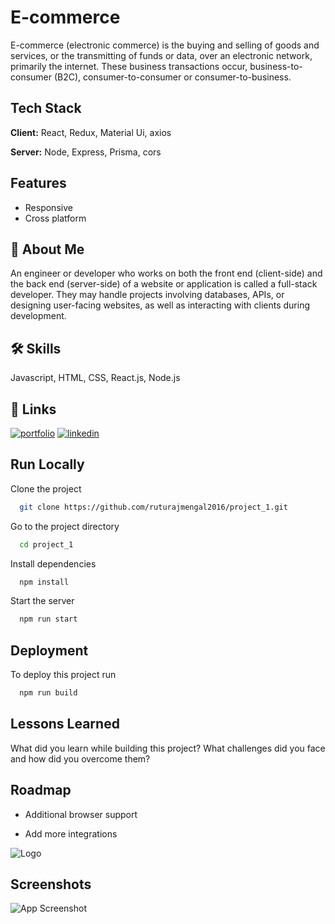 
# E-commerce

E-commerce (electronic commerce) is the buying and selling of goods and services, or the transmitting of funds or data, over an electronic network, primarily the internet. These business transactions occur, business-to-consumer (B2C), consumer-to-consumer or consumer-to-business.



## Tech Stack

**Client:** React, Redux, Material Ui, axios

**Server:** Node, Express, Prisma, cors


## Features

- Responsive
- Cross platform


## 🚀 About Me
An engineer or developer who works on both the front end (client-side) and the back end (server-side) of a website or application is called a full-stack developer. They may handle projects involving databases, APIs, or designing user-facing websites, as well as interacting with clients during development.


## 🛠 Skills
Javascript, HTML, CSS, React.js, Node.js


## 🔗 Links
[![portfolio](https://img.shields.io/badge/my_portfolio-000?style=for-the-badge&logo=ko-fi&logoColor=white)](https://katherineoelsner.com/)
[![linkedin](https://img.shields.io/badge/linkedin-0A66C2?style=for-the-badge&logo=linkedin&logoColor=white)](https://www.linkedin.com/in/ruturajmengal2016/)


## Run Locally

Clone the project

```bash
  git clone https://github.com/ruturajmengal2016/project_1.git
```

Go to the project directory

```bash
  cd project_1
```

Install dependencies

```bash
  npm install
```

Start the server

```bash
  npm run start
```


## Deployment

To deploy this project run

```bash
  npm run build
```


## Lessons Learned

What did you learn while building this project? What challenges did you face and how did you overcome them?


## Roadmap

- Additional browser support

- Add more integrations


![Logo](https://dev-to-uploads.s3.amazonaws.com/uploads/articles/th5xamgrr6se0x5ro4g6.png)


## Screenshots

![App Screenshot]("https://www.bing.com/images/search?view=detailV2&ccid=Ihxf6McK&id=0EBB620AE95077CD1039D8D0DF835971AFFC3559&thid=OIP.Ihxf6McK30QSQ142F2HeIgHaEK&mediaurl=https%3A%2F%2Fwww.napkyn.com%2Fwp-content%2Fuploads%2F2017%2F08%2Fhyperlink.png&exph=558&expw=991&q=Computer+Link&simid=608041492707627828&form=IRPRST&ck=43283BA891C448B21740BF8887FB7D09&selectedindex=6&ajaxhist=0&ajaxserp=0&vt=0&sim=11")

